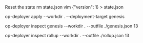 Reset the state
rm state.json
vim {"version": 1} > state.json

op-deployer apply --workdir . --deployment-target genesis

op-deployer inspect genesis --workdir . --outfile ./genesis.json 13

op-deployer inspect rollup --workdir . --outfile ./rollup.json 13
